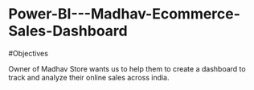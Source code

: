 # Power-BI---Madhav-Ecommerce-Sales-Dashboard

#Objectives

Owner of Madhav Store wants us to help them to create a dashboard to track and analyze their online sales across india.
